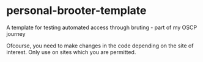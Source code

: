 # personal-brooter-template
A template for testing automated access through bruting - part of my OSCP journey

Ofcourse, you need to make changes in the code depending on the site of interest. Only use on sites which you are permitted. 

